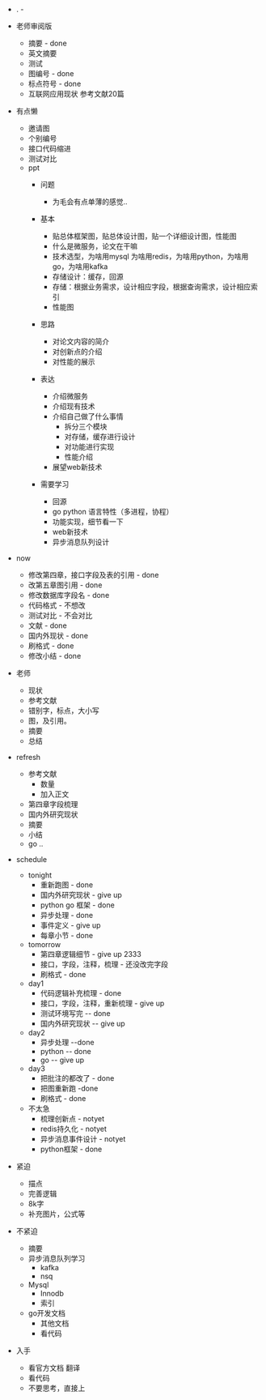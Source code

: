 - . -
* 老师审阅版
    * 摘要 - done
    * 英文摘要
    * 测试
    * 图编号 - done
    * 标点符号 - done
    * 互联网应用现状 参考文献20篇
* 有点懒
    * 邀请图 
    * 个别编号
    * 接口代码缩进
    * 测试对比
    * ppt
        * 问题
            * 为毛会有点单薄的感觉..
        * 基本
            * 贴总体框架图，贴总体设计图，贴一个详细设计图，性能图
            * 什么是微服务，论文在干嘛
            * 技术选型，为啥用mysql 为啥用redis，为啥用python，为啥用go，为啥用kafka
            * 存储设计：缓存，回源
            * 存储：根据业务需求，设计相应字段，根据查询需求，设计相应索引
            * 性能图
        * 思路
            * 对论文内容的简介
            * 对创新点的介绍
            * 对性能的展示

        * 表达
            * 介绍微服务
            * 介绍现有技术
            * 介绍自己做了什么事情
                * 拆分三个模块
                * 对存储，缓存进行设计
                * 对功能进行实现
                * 性能介绍
            * 展望web新技术
        * 需要学习
            * 回源
            * go python 语言特性（多进程，协程）
            * 功能实现，细节看一下
            * web新技术
            * 异步消息队列设计
* now
    * 修改第四章，接口字段及表的引用 - done
    * 改第五章图引用 - done
    * 修改数据库字段名 - done
    * 代码格式 - 不想改
    * 测试对比 - 不会对比
    * 文献 - done
    * 国内外现状 - done
    * 刷格式 - done
    * 修改小结 - done
* 老师
    * 现状
    * 参考文献
    * 错别字，标点，大小写
    * 图，及引用。
    * 摘要
    * 总结
* refresh
    * 参考文献
        * 数量
        * 加入正文
    * 第四章字段梳理
    * 国内外研究现状
    * 摘要
    * 小结
    * go ..
* schedule
    * tonight
        * 重新跑图 - done
        * 国内外研究现状 - give up
        * python go 框架 - done
        * 异步处理 - done
        * 事件定义 - give up
        * 每章小节 - done
    * tomorrow
        * 第四章逻辑细节 - give up 2333
        * 接口，字段，注释，梳理 - 还没改完字段
        * 刷格式 - done
    * day1 
        * 代码逻辑补充梳理 - done
        * 接口，字段，注释，重新梳理 - give up
        * 测试环境写完 -- done
        * 国内外研究现状 -- give up
    * day2
        * 异步处理 --done
        * python -- done
        * go -- give up
    * day3
        * 把批注的都改了 - done
        * 把图重新跑 -done
        * 刷格式 - done
    * 不太急
        * 梳理创新点 - notyet
        * redis持久化 - notyet
        * 异步消息事件设计 - notyet
        * python框架 - done


* 紧迫
    * 描点
    * 完善逻辑
    * 8k字
    * 补充图片，公式等



* 不紧迫
    * 摘要
    * 异步消息队列学习
        * kafka
        * nsq
    * Mysql
        * Innodb
        * 索引
    * go开发文档
        * 其他文档
        * 看代码

* 入手
    * 看官方文档 翻译
    * 看代码
    * 不要思考，直接上
